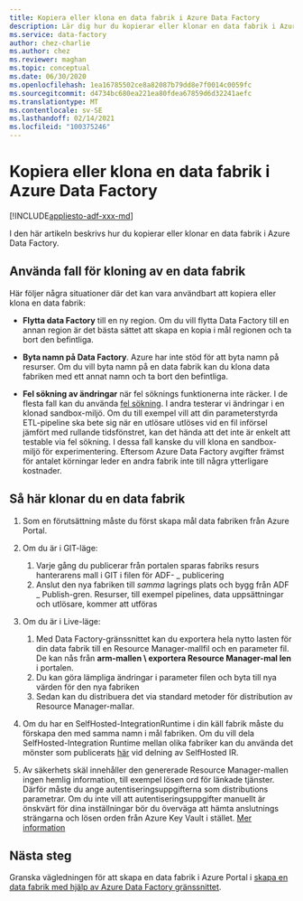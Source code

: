 ```yaml
---
title: Kopiera eller klona en data fabrik i Azure Data Factory
description: Lär dig hur du kopierar eller klonar en data fabrik i Azure Data Factory
ms.service: data-factory
author: chez-charlie
ms.author: chez
ms.reviewer: maghan
ms.topic: conceptual
ms.date: 06/30/2020
ms.openlocfilehash: 1ea16785502ce8a82087b79dd8e7f0014c0059fc
ms.sourcegitcommit: d4734bc680ea221ea80fdea67859d6d32241aefc
ms.translationtype: MT
ms.contentlocale: sv-SE
ms.lasthandoff: 02/14/2021
ms.locfileid: "100375246"
---
```

# <a name="copy-or-clone-a-data-factory-in-azure-data-factory"></a>Kopiera eller klona en data fabrik i Azure Data Factory

[!INCLUDE[appliesto-adf-xxx-md](includes/appliesto-adf-xxx-md.md)]

I den här artikeln beskrivs hur du kopierar eller klonar en data fabrik i Azure Data Factory.

## <a name="use-cases-for-cloning-a-data-factory"></a>Använda fall för kloning av en data fabrik

Här följer några situationer där det kan vara användbart att kopiera eller klona en data fabrik:

- **Flytta data Factory** till en ny region. Om du vill flytta Data Factory till en annan region är det bästa sättet att skapa en kopia i mål regionen och ta bort den befintliga.

- **Byta namn på Data Factory**. Azure har inte stöd för att byta namn på resurser. Om du vill byta namn på en data fabrik kan du klona data fabriken med ett annat namn och ta bort den befintliga.

- **Fel sökning av ändringar** när fel söknings funktionerna inte räcker. I de flesta fall kan du använda [fel sökning](iterative-development-debugging.md). I andra testerar vi ändringar i en klonad sandbox-miljö. Om du till exempel vill att din parameterstyrda ETL-pipeline ska bete sig när en utlösare utlöses vid en fil införsel jämfört med rullande tidsfönstret, kan det hända att det inte är enkelt att testable via fel sökning. I dessa fall kanske du vill klona en sandbox-miljö för experimentering. Eftersom Azure Data Factory avgifter främst för antalet körningar leder en andra fabrik inte till några ytterligare kostnader.

## <a name="how-to-clone-a-data-factory"></a>Så här klonar du en data fabrik

1. Som en förutsättning måste du först skapa mål data fabriken från Azure Portal.

1. Om du är i GIT-läge:
    1. Varje gång du publicerar från portalen sparas fabriks resurs hanterarens mall i GIT i filen för ADF- \_ publicering
    1. Anslut den nya fabriken till _samma_ lagrings plats och bygg från ADF \_ Publish-gren. Resurser, till exempel pipelines, data uppsättningar och utlösare, kommer att utföras

1. Om du är i Live-läge:
    1. Med Data Factory-gränssnittet kan du exportera hela nytto lasten för din data fabrik till en Resource Manager-mallfil och en parameter fil. De kan nås från **arm-mallen \ exportera Resource Manager-mal len** i portalen.
    1. Du kan göra lämpliga ändringar i parameter filen och byta till nya värden för den nya fabriken
    1. Sedan kan du distribuera det via standard metoder för distribution av Resource Manager-mallar.

1. Om du har en SelfHosted-IntegrationRuntime i din käll fabrik måste du förskapa den med samma namn i mål fabriken. Om du vill dela SelfHosted-Integration Runtime mellan olika fabriker kan du använda det mönster som publicerats [här](create-shared-self-hosted-integration-runtime-powershell.md) vid delning av SelfHosted IR.

1. Av säkerhets skäl innehåller den genererade Resource Manager-mallen ingen hemlig information, till exempel lösen ord för länkade tjänster. Därför måste du ange autentiseringsuppgifterna som distributions parametrar. Om du inte vill att autentiseringsuppgifter manuellt är önskvärt för dina inställningar bör du överväga att hämta anslutnings strängarna och lösen orden från Azure Key Vault i stället. [Mer information](store-credentials-in-key-vault.md)

## <a name="next-steps"></a>Nästa steg

Granska vägledningen för att skapa en data fabrik i Azure Portal i [skapa en data fabrik med hjälp av Azure Data Factory gränssnittet](quickstart-create-data-factory-portal.md).

